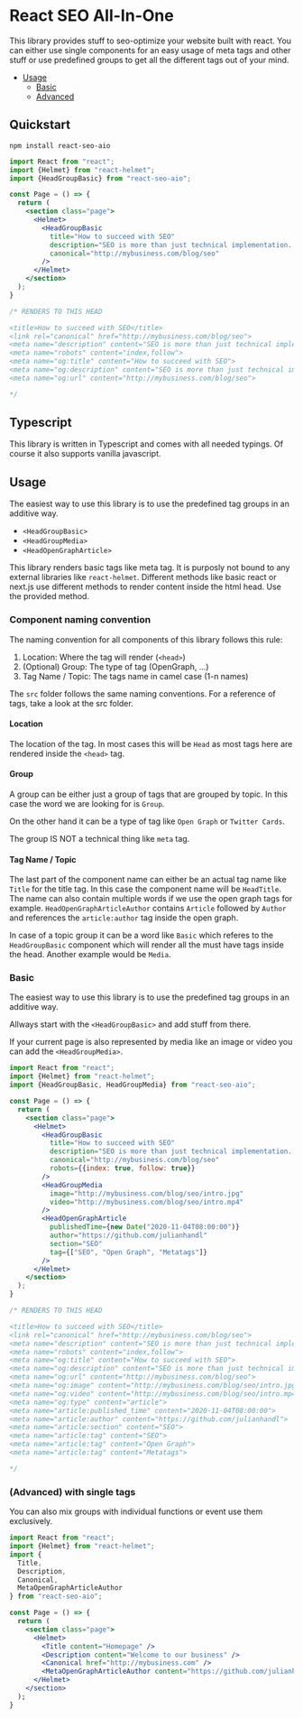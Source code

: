 # React SEO All-In-One
This library provides stuff to seo-optimize your website built with react. You can either use single components for an easy usage of meta tags and other stuff or use predefined groups to get all the different tags out of your mind.

- [Usage](#usage)
  - [Basic](#usage-basic)
  - [Advanced](#usage-advanced)

## Quickstart
```
npm install react-seo-aio
```

```jsx
import React from "react";
import {Helmet} from "react-helmet";
import {HeadGroupBasic} from "react-seo-aio";

const Page = () => {
  return (
    <section class="page">
      <Helmet>
        <HeadGroupBasic
          title="How to succeed with SEO"
          description="SEO is more than just technical implementation. Nevertheless your html should be perfect."
          canonical="http://mybusiness.com/blog/seo"
        />
      </Helmet>
    </section>
  );
}

/* RENDERS TO THIS HEAD

<title>How to succeed with SEO</title>
<link rel="canonical" href="http://mybusiness.com/blog/seo">
<meta name="description" content="SEO is more than just technical implementation. Nevertheless your html should be perfect.">
<meta name="robots" content="index,follow">
<meta name="og:title" content="How to succeed with SEO">
<meta name="og:description" content="SEO is more than just technical implementation. Nevertheless your html should be perfect.">
<meta name="og:url" content="http://mybusiness.com/blog/seo">

*/
```

## Typescript
This library is written in Typescript and comes with all needed typings. Of course it also supports vanilla javascript.

## <a name="usage"></a>Usage
The easiest way to use this library is to use the predefined tag groups in an additive way.
- ```<HeadGroupBasic>```
- ```<HeadGroupMedia>```
- ```<HeadOpenGraphArticle>```

This library renders basic tags like meta tag. It is purposly not bound to any external libraries like ```react-helmet```. Different methods like basic react or next.js use different methods to render content inside the html head. Use the provided method.


### Component naming convention
The naming convention for all components of this library follows this rule:

1. Location: Where the tag will render (```<head>```)
2. (Optional) Group: The type of tag (OpenGraph, ...)
3. Tag Name / Topic: The tags name in camel case (1-n names)

The ```src``` folder follows the same naming conventions. For a reference of tags, take a look at the src folder.

#### Location
The location of the tag. In most cases this will be ```Head``` as most tags here are rendered inside the ```<head>``` tag.

#### Group
A group can be either just a group of tags that are grouped by topic. In this case the word we are looking for is ```Group```.

On the other hand it can be a type of tag like ```Open Graph``` or ```Twitter Cards```.

The group IS NOT a technical thing like ```meta``` tag.

#### Tag Name / Topic

The last part of the component name can either be an actual tag name like ```Title``` for the title tag. In this case the component name will be ```HeadTitle```. The name can also contain multiple words if we use the open graph tags for example. ```HeadOpenGraphArticleAuthor``` contains ```Article``` followed by ```Author``` and references the ```article:author``` tag inside the open graph.

In case of a topic group it can be a word like ```Basic``` which referes to the ```HeadGroupBasic``` component which will render all the must have tags inside the head. Another example would be ```Media```.

### <a name="usage-basic"></a>Basic
The easiest way to use this library is to use the predefined tag groups in an additive way.

Allways start with the ```<HeadGroupBasic>``` and add stuff from there.

If your current page is also represented by media like an image or video you can add the ```<HeadGroupMedia>```.


```jsx
import React from "react";
import {Helmet} from "react-helmet";
import {HeadGroupBasic, HeadGroupMedia} from "react-seo-aio";

const Page = () => {
  return (
    <section class="page">
      <Helmet>
        <HeadGroupBasic
          title="How to succeed with SEO"
          description="SEO is more than just technical implementation. Nevertheless your html should be perfect."
          canonical="http://mybusiness.com/blog/seo"
          robots={{index: true, follow: true}}
        />
        <HeadGroupMedia
          image="http://mybusiness.com/blog/seo/intro.jpg"
          video="http://mybusiness.com/blog/seo/intro.mp4"
        />
        <HeadOpenGraphArticle
          publishedTime={new Date("2020-11-04T08:00:00")}
          author="https://github.com/julianhandl"
          section="SEO"
          tag={["SEO", "Open Graph", "Metatags"]}
        />
      </Helmet>
    </section>
  );
}

/* RENDERS TO THIS HEAD

<title>How to succeed with SEO</title>
<link rel="canonical" href="http://mybusiness.com/blog/seo">
<meta name="description" content="SEO is more than just technical implementation. Nevertheless your html should be perfect.">
<meta name="robots" content="index,follow">
<meta name="og:title" content="How to succeed with SEO">
<meta name="og:description" content="SEO is more than just technical implementation. Nevertheless your html should be perfect.">
<meta name="og:url" content="http://mybusiness.com/blog/seo">
<meta name="og:image" content="http://mybusiness.com/blog/seo/intro.jpg">
<meta name="og:video" content="http://mybusiness.com/blog/seo/intro.mp4">
<meta name="og:type" content="article">
<meta name="article:published_time" content="2020-11-04T08:00:00">
<meta name="article:author" content="https://github.com/julianhandl">
<meta name="article:section" content="SEO">
<meta name="article:tag" content="SEO">
<meta name="article:tag" content="Open Graph">
<meta name="article:tag" content="Metatags">

*/
```

### <a name="usage-advanced"></a>(Advanced) with single tags
You can also mix groups with individual functions or event use them exclusively.

```jsx
import React from "react";
import {Helmet} from "react-helmet";
import {
  Title,
  Description,
  Canonical,
  MetaOpenGraphArticleAuthor
} from "react-seo-aio";

const Page = () => {
  return (
    <section class="page">
      <Helmet>
        <Title content="Homepage" />
        <Description content="Welcome to our business" />
        <Canonical href="http://mybusiness.com" />
        <MetaOpenGraphArticleAuthor content="https://github.com/julianhandl">
      </Helmet>
    </section>
  );
}
```